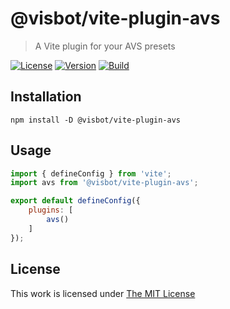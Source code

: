# @visbot/vite-plugin-avs

> A Vite plugin for your AVS presets

[![License](https://img.shields.io/github/license/visbot/vite-plugin-avs?color=blue&style=for-the-badge)](https://github.com/visbot/vite-plugin-avs/blob/main/LICENSE)
[![Version](https://img.shields.io/npm/v/@visbot/vite-plugin-avs?style=for-the-badge)](https://www.npmjs.org/package/@visbot/vite-plugin-avs)
[![Build](https://img.shields.io/github/actions/workflow/status/visbot/vite-plugin-avs/tests.yml?style=for-the-badge)](https://github.com/visbot/vite-plugin-avs/actions)

## Installation

`npm install -D @visbot/vite-plugin-avs`

## Usage

```js
import { defineConfig } from 'vite';
import avs from '@visbot/vite-plugin-avs';

export default defineConfig({
    plugins: [
        avs()
    ]
});
```

## License

This work is licensed under [The MIT License](LICENSE)
